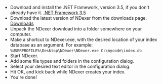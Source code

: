   * Download and install the .NET Framework, version 3.5, if you don't already have it.
[.NET Framework 3.5](http://ndexer.googlecode.com/files/dotnetfx35setup.exe)
  * Download the latest version of NDexer from the downloads page.
[Downloads](http://code.google.com/p/ndexer/downloads/list)
  * Unpack the NDexer download into a folder somewhere on your computer.
  * Make a shortcut to NDexer.exe, with the desired location of your index database as an argument. For example:
` %USERPROFILE%\Desktop\NDexer\NDexer.exe C:\mycode\index.db `
  * Start NDexer.
  * Add some file types and folders in the configuration dialog.
  * Select your desired text editor in the configuration dialog.
  * Hit OK, and kick back while NDexer creates your index.
  * You're done!